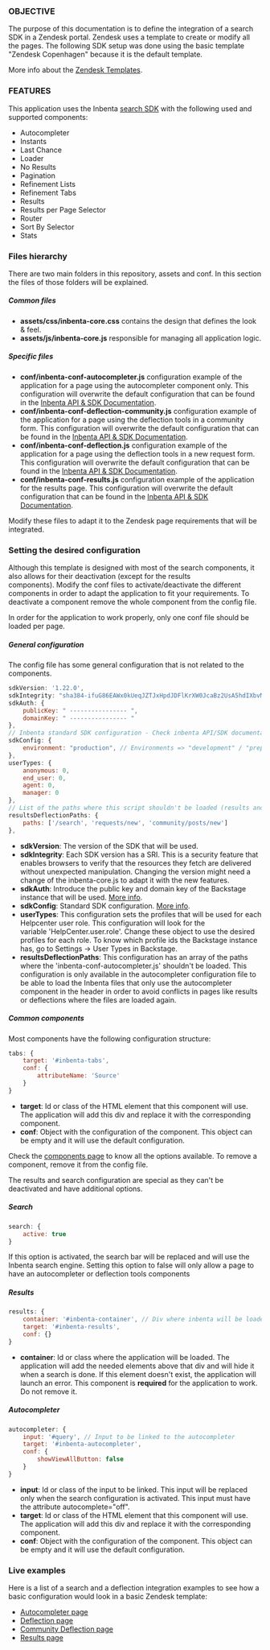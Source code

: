 ### OBJECTIVE
The purpose of this documentation is to define the integration of a search SDK in a Zendesk portal. Zendesk uses a template to create or modify all the pages. The following SDK setup was done using the basic template "Zendesk Copenhagen" because it is the default template.

More info about the [Zendesk Templates](https://developer.zendesk.com/apps/docs/help-center-templates/introduction).

### FEATURES
This application uses the Inbenta [search SDK](https://developers.inbenta.io/search/javascript-sdk/sdk-components) with the following used and supported components:

- Autocompleter
- Instants
- Last Chance
- Loader
- No Results
- Pagination
- Refinement Lists
- Refinement Tabs
- Results
- Results per Page Selector
- Router
- Sort By Selector
- Stats

### Files hierarchy
There are two main folders in this repository, assets and conf. In this section the files of those folders will be explained.

##### Common files
- **assets/css/inbenta-core.css** contains the design that defines the look & feel.
- **assets/js/inbenta-core.js** responsible for managing all application logic.

##### Specific files
- **conf/inbenta-conf-autocompleter.js** configuration example of the application for a page using the autocompleter component only. This configuration will overwrite the default configuration that can be found in the [Inbenta API & SDK Documentation](https://developers.inbenta.io/).
- **conf/inbenta-conf-deflection-community.js** configuration example of the application for a page using the deflection tools in a community form. This configuration will overwrite the default configuration that can be found in the [Inbenta API & SDK Documentation](https://developers.inbenta.io/).
- **conf/inbenta-conf-deflection.js** configuration example of the application for a page using the deflection tools in a new request form. This configuration will overwrite the default configuration that can be found in the [Inbenta API & SDK Documentation](https://developers.inbenta.io/).
- **conf/inbenta-conf-results.js** configuration example of the application for the results page. This configuration will overwrite the default configuration that can be found in the [Inbenta API & SDK Documentation](https://developers.inbenta.io/).

Modify these files to adapt it to the Zendesk page requirements that will be integrated.

### Setting the desired configuration
Although this template is designed with most of the search components, it also allows for their deactivation (except for the results components). Modify the conf files to activate/deactivate the different components in order to adapt the application to fit your requirements. To deactivate a component remove the whole component from the config file.

In order for the application to work properly, only one conf file should be loaded per page.

##### General configuration
The config file has some general configuration that is not related to the components.

```javascript
sdkVersion: '1.22.0',
sdkIntegrity: "sha384-ifuG86EAWx0kUeqJZTJxHpdJDFlKrXW0JcaBz2UsA5hdIXbvM9OmBQt6I98payUv",
sdkAuth: {
	publicKey: " ---------------- ",
    domainKey: " ---------------- "
},
// Inbenta standard SDK configuration - Check inbenta API/SDK documentation <https://apidocs.inbenta.io/> for more information
sdkConfig: {
    environment: "production", // Environments => "development" / "preproduction" / "production"
},
userTypes: {
    anonymous: 0,
    end_user: 0,
    agent: 0,
    manager: 0
},
// List of the paths where this script shouldn't be loaded (results and deflection pages)
resultsDeflectionPaths: {
    paths: ['/search', 'requests/new', 'community/posts/new']
},
```

- **sdkVersion**: The version of the SDK that will be used. 
- **sdkIntegrity**: Each SDK version has a SRI. This is a security feature that enables browsers to verify that the resources they fetch are delivered without unexpected manipulation. Changing the version might need a change of the inbenta-core.js to adapt it with the new features.
- **sdkAuth**: Introduce the public key and domain key of the Backstage instance that will be used. [More info](https://help.inbenta.io/general/administration/finding-your-api-credentials/).
- **sdkConfig**: Standard SDK configuration. [More info](https://developers.inbenta.io/search/javascript-sdk/sdk-setup#configuration-options).
- **userTypes**: This configuration sets the profiles that will be used for each Helpcenter user role. This configuration will look for the variable 'HelpCenter.user.role'. Change these object to use the desired profiles for each role. To know which profile ids the Backstage instance has, go to Settings -> User Types in Backstage.
- **resultsDeflectionPaths**: This configuration has an array of the paths where the 'inbenta-conf-autocompleter.js' shouldn't be loaded. This configuration is only available in the autocompleter configuration file to be able to load the Inbenta files that only use the autocompleter component in the header in order to avoid conflicts in pages like results or deflections where the files are loaded again.

##### Common components
Most components have the following configuration structure:
```javascript
tabs: {
	target: '#inbenta-tabs',
	conf: {
		attributeName: 'Source'
	}
}
```

- **target**: Id or class of the HTML element that this component will use. The application will add this div and replace it with the corresponding component.
- **conf**: Object with the configuration of the component. This object can be empty and it will use the default configuration.

Check the [components page](https://developers.inbenta.io/search/javascript-sdk/sdk-components) to know all the options available. To remove a component, remove it from the config file.

The results and search configuration are special as they can't be deactivated and have additional options.

##### Search
```javascript
search: {
	active: true
}
```
If this option is activated, the search bar will be replaced and will use the Inbenta search engine. Setting this option to false will only allow a page to have an autocompleter or deflection tools components

##### Results
```javascript
results: {
	container: '#inbenta-container', // Div where inbenta will be loaded
	target: '#inbenta-results',
	conf: {}
}
```
- **container**: Id or class where the application will be loaded. The application will add the needed elements above that div and will hide it when a search is done. If this element doesn't exist, the application will launch an error. This component is **required** for the application to work. Do not remove it.

##### Autocompleter
```javascript
autocompleter: {
	input: '#query', // Input to be linked to the autocompleter
	target: '#inbenta-autocompleter',
	conf: {
		showViewAllButton: false
	}
}
```
- **input**: Id or class of the input to be linked. This input will be replaced only when the search configuration is activated. This input must have the attribute autocomplete="off".
- **target**: Id or class of the HTML element that this component will use. The application will add this div and replace it with the corresponding component.
- **conf**: Object with the configuration of the component. This object can be empty and it will use the default configuration.

### Live examples
Here is a list of a search and a deflection integration examples to see how a basic configuration would look in a basic Zendesk template:

- [Autocompleter page](https://inbenta-ps.zendesk.com/hc/en-us)
- [Deflection page](https://inbenta-ps.zendesk.com/hc/en-us/requests/new)
- [Community Deflection page](https://inbenta-ps.zendesk.com/hc/en-us/community/posts/new)
- [Results page](https://inbenta-ps.zendesk.com/hc/en-us/search)
